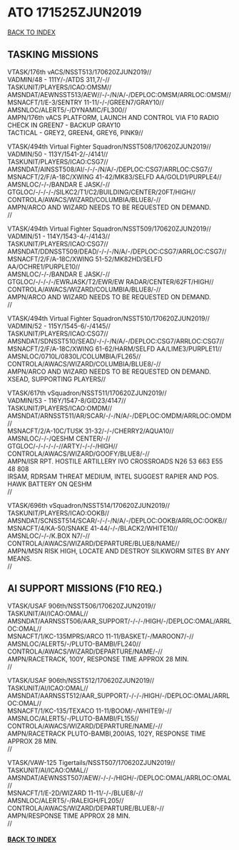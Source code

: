 # ATO 171525ZJUN2019

[BACK TO INDEX](https://daviddcs.github.io/nsst/) 

## TASKING MISSIONS  

VTASK/176th vACS/NSST513/170620ZJUN2019//<br>
VADMIN/48 - 111Y/-/ATDS 311,7/-//<br>
TASKUNIT/PLAYERS/ICAO:OMSM//<br>
AMSNDAT/AEWNSST513/AEW//-/-/N/A/-/DEPLOC:OMSM/ARRLOC:OMSM//<br>
MSNACFT/1/E-3/SENTRY 11-11/-/-/GREEN7/GRAY10//<br>
AMSNLOC/ALERT5/-/DYNAMIC/FL300//<br>
AMPN/176th vACS PLATFORM, LAUNCH AND CONTROL VIA F10 RADIO<br>
CHECK IN GREEN7 -  BACKUP GRAY10<br>
TACTICAL - GREY2, GREEN4, GREY6, PINK9//<br>


VTASK/494th Virtual Fighter Squadron/NSST508/170620ZJUN2019//<br>
VADMIN/50 - 113Y/1541-2/-/4141//<br>
TASKUNIT/PLAYERS/ICAO:CSG7//<br>
AMSNDAT/AINSST508/AI/-/-/-/N/A/-/DEPLOC:CSG7/ARRLOC:CSG7//<br>
MSNACFT/2/F/A-18C/XWING 41-42/MK83/SELFD AA/GOLD1/PURPLE4//<br>
AMSNLOC/-/-/BANDAR E JASK/-//<br>
GTGLOC/-/-/-/-/SILKC2/T1/C2/BUILDING/CENTER/20FT/HIGH//<br>
CONTROLA/AWACS/WIZARD/COLUMBIA/BLUE8/-//<br>
AMPN/ARCO AND WIZARD NEEDS TO BE REQUESTED ON DEMAND.<br>
//<br>


VTASK/494th Virtual Fighter Squadron/NSST509/170620ZJUN2019//<br>
VADMIN/51 - 114Y/1543-4/-/4143//<br>
TASKUNIT/PLAYERS/ICAO:CSG7//<br>
AMSNDAT/DDNSST509/DEAD/-/-/-/N/A/-/DEPLOC:CSG7/ARRLOC:CSG7//<br>
MSNACFT/2/F/A-18C/XWING 51-52/MK82HD/SELFD AA/OCHRE1/PURPLE10//<br>
AMSNLOC/-/-/BANDAR E JASK/-//<br>
GTGLOC/-/-/-/-/EWRJASK/T2/EWR/EW RADAR/CENTER/62FT/HIGH//<br>
CONTROLA/AWACS/WIZARD/COLUMBIA/BLUE8/-//<br>
AMPN/ARCO AND WIZARD NEEDS TO BE REQUESTED ON DEMAND.<br>
//<br>


VTASK/494th Virtual Fighter Squadron/NSST510/170620ZJUN2019//<br>
VADMIN/52 - 115Y/1545-6/-/4145//<br>
TASKUNIT/PLAYERS/ICAO:CSG7//<br>
AMSNDAT/SDNSST510/SEAD/-/-/-/N/A/-/DEPLOC:CSG7/ARRLOC:CSG7//<br>
MSNACFT/2/F/A-18C/XWING 61-62/HARM/SELFD AA/LIME3/PURPLE11//<br>
AMSNLOC/0710L/0830L/COLUMBIA/FL265//<br>
CONTROLA/AWACS/WIZARD/COLUMBIA/BLUE8/-//<br>
AMPN/ARCO AND WIZARD NEEDS TO BE REQUESTED ON DEMAND.<br>
XSEAD, SUPPORTING PLAYERS//<br>


VTASK/617th vSquadron/NSST511/170620ZJUN2019//<br>
VADMIN/53 - 116Y/1547-8/GID23/4147//<br>
TASKUNIT/PLAYERS/ICAO:OMDM//<br>
AMSNDAT/ARNSST511/AR/SCAR/-/-/N/A/-/DEPLOC:OMDM/ARRLOC:OMDM//<br>
MSNACFT/2/A-10C/TUSK 31-32/-/-/CHERRY2/AQUA10//<br>
AMSNLOC/-/-/QESHM CENTER/-//<br>
GTGLOC/-/-/-/-/-//ARTY/-/-/-/HIGH//<br>
CONTROLA/AWACS/WIZARD/GOOFY/BLUE8/-//<br>
AMPN/ISR RPT. HOSTILE ARTILLERY IVO CROSSROADS N26 53 663 E55 48 808<br>
IRSAM, RDRSAM THREAT MEDIUM, INTEL SUGGEST RAPIER AND POS. HAWK BATTERY ON QESHM<br>
//<br>


VTASK/696th vSquadron/NSST514/170620ZJUN2019//<br>
TASKUNIT/PLAYERS/ICAO:OOKB//<br>
AMSNDAT/SCNSST514/SCAR/-/-/-/N/A/-/DEPLOC:OOKB/ARRLOC:OOKB//<br>
MSNACFT/4/KA-50/SNAKE 41-44/-/-/BLACK2/WHITE10//<br>
AMSNLOC/-/-/K.BOX N7/-//<br>
CONTROLA/AWACS/WIZARD/DEPARTURE/BLUE8/NAME//<br>
AMPN/MSN RISK HIGH, LOCATE AND DESTROY SILKWORM SITES BY ANY MEANS.<br>
//<br>


## AI SUPPORT MISSIONS (F10 REQ.)

VTASK/USAF 906th/NSST506/170620ZJUN2019//<br>
TASKUNIT/AI/ICAO:OMAL//<br>
AMSNDAT/AARNSST506/AAR_SUPPORT/-/-/-/HIGH/-/DEPLOC:OMAL/ARRLOC:OMAL//<br>
MSNACFT/1/KC-135MPRS/ARCO 11-11/BASKET/-/MAROON7/-//<br>
AMSNLOC/ALERT5/-/PLUTO-BAMBI/FL240//<br>
CONTROLA/AWACS/WIZARD/DEPARTURE/NAME/-//<br>
AMPN/RACETRACK, 100Y, RESPONSE TIME APPROX 28 MIN.<br>
//<br>


VTASK/USAF 906th/NSST512/170620ZJUN2019//<br>
TASKUNIT/AI/ICAO:OMAL//<br>
AMSNDAT/AARNSST512/AAR_SUPPORT/-/-/-/HIGH/-/DEPLOC:OMAL/ARRLOC:OMAL//<br>
MSNACFT/1/KC-135/TEXACO 11-11/BOOM/-/WHITE9/-//<br>
AMSNLOC/ALERT5/-/PLUTO-BAMBI/FL155//<br>
CONTROLA/AWACS/WIZARD/DEPARTURE/NAME/-//<br>
AMPN/RACETRACK PLUTO-BAMBI,200IAS, 102Y, RESPONSE TIME APPROX 28 MIN.<br>
//<br>


VTASK/VAW-125 Tigertails/NSST507/170620ZJUN2019//<br>
TASKUNIT/AI/ICAO:OMAL//<br>
AMSNDAT/AEWNSST507/AEW/-/-/-/HIGH/-/DEPLOC:OMAL/ARRLOC:OMAL//<br>
MSNACFT/1/E-2D/WIZARD 11-11/-/-/BLUE8/-//<br>
AMSNLOC/ALERT5/-/RALEIGH/FL205//<br>
CONTROLA/AWACS/WIZARD/DEPARTURE/BLUE8/-//<br>
AMPN/RESPONSE TIME APPROX 28 MIN.<br>
//<br>


#### [BACK TO INDEX](https://daviddcs.github.io/nsst/) 